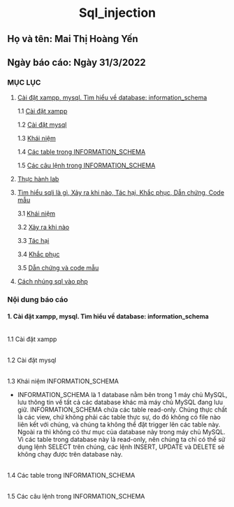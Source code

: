  # <div align="center"><p> Sql_injection </p></div>
 ## Họ và tên: Mai Thị Hoàng Yến
 ## Ngày báo cáo: Ngày 31/3/2022
 ### MỤC LỤC
 1. [Cài đặt xampp, mysql. Tìm hiểu về database: information_schema](#gioithieu)

       1.1 [Cài đặt xampp](#kn)
      
       1.2 [Cài đặt mysql](#dn)
 
       1.3 [Khái niệm](#kn)
      
       1.4 [Các table trong INFORMATION_SCHEMA](#dn)
      
       1.5 [Các câu lệnh trong INFORMATION_SCHEMA](#upl)
      
 2. [Thực hành lab](#dangnhap)
 3. [Tìm hiểu sqli là gì, Xảy ra khi nào, Tác hại, Khắc phục, Dẫn chứng, Code mẫu](#dangki)
 
       3.1 [Khái niệm](#kn)
      
       3.2 [Xảy ra khi nào](#dn)
      
       3.3 [Tác hại](#upl)
       
       3.4 [Khắc phục](#dow)
      
       3.5 [Dẫn chứng và code mẫu](#se)
          
 4. [Cách nhúng sql vào php](#dangxuat)
 
### Nội dung báo cáo 
#### 1. Cài đặt xampp, mysql. Tìm hiểu về database: information_schema <a name="gioithieu"></a>
 <br> 1.1 Cài đặt xampp <a name="kn"></a></br>
   
 <br> 1.2 Cài đặt mysql<a name="kn"></a></br>
 
 <br> 1.3 Khái niệm INFORMATION_SCHEMA<a name="kn"></a></br>
 
 - INFORMATION_SCHEMA là 1 database nằm bên trong 1 máy chủ MySQL, lưu thông tin về tất cả các database khác mà máy chủ MySQL đang lưu giữ. INFORMATION_SCHEMA chứa các table read-only. Chúng thực chất là các view, chứ không phải các table thực sự, do đó không có file nào liên kết với chúng, và chúng ta không thể đặt trigger lên các table này. Ngoài ra thì không có thư mục của database này trong máy chủ MySQL. Vì các table trong database này là read-only, nên chúng ta chỉ có thể sử dụng lệnh SELECT trên chúng, các lệnh INSERT, UPDATE và DELETE sẽ không chạy được trên database này.
      
 <br> 1.4 Các table trong INFORMATION_SCHEMA<a name="kn"></a></br>
 
 <br> 1.5 Các câu lệnh trong INFORMATION_SCHEMA<a name="kn"></a></br>

